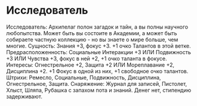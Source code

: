 # Исследователь

Исследователь: Архипелаг полон загадок и тайн, а вы полны научного любопытства. Может быть вы состоите в Академии, а может быть собираете частную коллекцию \- но вы знаете о мире больше, чем многие. Сущность: Знания +3, фокус +3. +1 очко Талантов в этой ветке. Предрасположенность: Социальные Интеракции +3 ИЛИ Подвижность +3 ИЛИ Чувства +3, фокус в ней +2, +1 очко таланта в фокусе. Интересы: Огнестрельное +2, Защита +2 ИЛИ Мореплавание +2, Дисциплина +2. +1 Фокус в одной из них, +1 свободное очко талантов. Штрихи: Ремесло, Социальные, Подвижность, Дисциплина, Огнестрельное, Защита. Снаряжение: Журнал для записей, Пистолет, Хлыст, Шляпа, Рубашка с запахом пота и знаний. Денег нет, стипендию задерживают.
